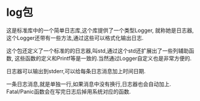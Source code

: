 # log包

这是标准库中的一个简单日志库,这个库提供了一个类型Logger,
就称她是日志器,这个Logger还带有一些方法,通过这些可以格式化输出日志.

这个包还定义了一个标准的的日志器,叫std,通过这个std还扩展出了一些列辅助函数,
这些函数的定义和Printf等是一致的.当然通过Logger自定义也是非常方便的.

日志器可以输出到stderr,可以给每条日志消息加上时间日期.

一条日志消息,就是单独一行,如果消息中没有换行,日志器也会自动加上.
Fatal/Panic函数会在写完日志后掉用系统对应的函数.
